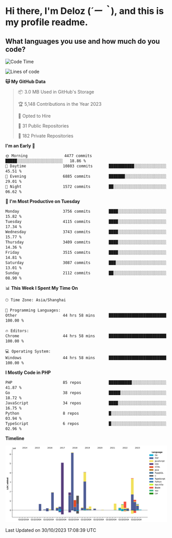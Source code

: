 # **Hi there, I'm Deloz (*´ー｀*), and this is my profile readme.**

## **What languages you use and how much do you code?**

<!--START_SECTION:waka-->
![Code Time](http://img.shields.io/badge/Code%20Time-2%2C678%20hrs%2039%20mins-blue)

![Lines of code](https://img.shields.io/badge/From%20Hello%20World%20I%27ve%20Written-32.4%20million%20lines%20of%20code-blue)

**🐱 My GitHub Data** 

> 📦 3.0 MB Used in GitHub's Storage 
 > 
> 🏆 5,148 Contributions in the Year 2023
 > 
> 💼 Opted to Hire
 > 
> 📜 31 Public Repositories 
 > 
> 🔑 182 Private Repositories 
 > 
**I'm an Early 🐤** 

```text
🌞 Morning                4477 commits        █████░░░░░░░░░░░░░░░░░░░░   18.86 % 
🌆 Daytime                10803 commits       ███████████░░░░░░░░░░░░░░   45.51 % 
🌃 Evening                6885 commits        ███████░░░░░░░░░░░░░░░░░░   29.01 % 
🌙 Night                  1572 commits        ██░░░░░░░░░░░░░░░░░░░░░░░   06.62 % 
```
📅 **I'm Most Productive on Tuesday** 

```text
Monday                   3756 commits        ████░░░░░░░░░░░░░░░░░░░░░   15.82 % 
Tuesday                  4115 commits        ████░░░░░░░░░░░░░░░░░░░░░   17.34 % 
Wednesday                3743 commits        ████░░░░░░░░░░░░░░░░░░░░░   15.77 % 
Thursday                 3409 commits        ████░░░░░░░░░░░░░░░░░░░░░   14.36 % 
Friday                   3515 commits        ████░░░░░░░░░░░░░░░░░░░░░   14.81 % 
Saturday                 3087 commits        ███░░░░░░░░░░░░░░░░░░░░░░   13.01 % 
Sunday                   2112 commits        ██░░░░░░░░░░░░░░░░░░░░░░░   08.90 % 
```


📊 **This Week I Spent My Time On** 

```text
🕑︎ Time Zone: Asia/Shanghai

💬 Programming Languages: 
Other                    44 hrs 58 mins      █████████████████████████   100.00 % 

🔥 Editors: 
Chrome                   44 hrs 58 mins      █████████████████████████   100.00 % 

💻 Operating System: 
Windows                  44 hrs 58 mins      █████████████████████████   100.00 % 
```

**I Mostly Code in PHP** 

```text
PHP                      85 repos            ██████████░░░░░░░░░░░░░░░   41.87 % 
Go                       38 repos            █████░░░░░░░░░░░░░░░░░░░░   18.72 % 
JavaScript               34 repos            ████░░░░░░░░░░░░░░░░░░░░░   16.75 % 
Python                   8 repos             █░░░░░░░░░░░░░░░░░░░░░░░░   03.94 % 
TypeScript               6 repos             █░░░░░░░░░░░░░░░░░░░░░░░░   02.96 % 
```



**Timeline**

![Lines of Code chart](https://raw.githubusercontent.com/deloz/deloz/main/assets/bar_graph.png)


 Last Updated on 30/10/2023 17:08:39 UTC
<!--END_SECTION:waka-->
